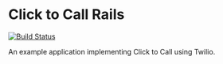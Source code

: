 # Click to Call Rails
[![Build Status](https://travis-ci.org/TwilioDevEd/clicktocall-servlets.svg?branch=master)](https://travis-ci.org/TwilioDevEd/clicktocall-servlets)

An example application implementing Click to Call using Twilio.
